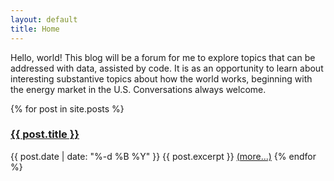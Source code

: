 ```yaml
---
layout: default
title: Home
---
```


Hello, world! This blog will be a forum for me to explore topics that can be addressed with data, assisted by code. 
It is as an opportunity to learn about interesting substantive topics about how the world works, beginning with the energy market in the U.S. 
Conversations always welcome. 

{% for post in site.posts %}
### <a href="{{ post.url }}">{{ post.title }}</a>
{{ post.date | date: "%-d %B %Y" }}
{{ post.excerpt }}
<a href="{{ post.url }}">(more...)</a>
{% endfor %}

